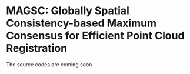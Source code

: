 # MAGSC: Globally Spatial Consistency-based Maximum Consensus for Efficient Point Cloud Registration
The source codes are coming soon
